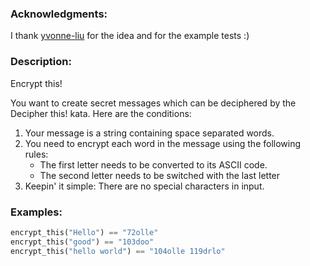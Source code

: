 ### Acknowledgments:

I thank [yvonne-liu](https://www.codewars.com/users/yvonne-liu) for the idea and for the example tests :)

### Description:

Encrypt this!

You want to create secret messages which can be deciphered by the Decipher this! kata. Here are the conditions:

1. Your message is a string containing space separated words.
2. You need to encrypt each word in the message using the following rules:
    * The first letter needs to be converted to its ASCII code.
    * The second letter needs to be switched with the last letter
3. Keepin' it simple: There are no special characters in input.

### Examples:
```python
encrypt_this("Hello") == "72olle"
encrypt_this("good") == "103doo"
encrypt_this("hello world") == "104olle 119drlo"
```
